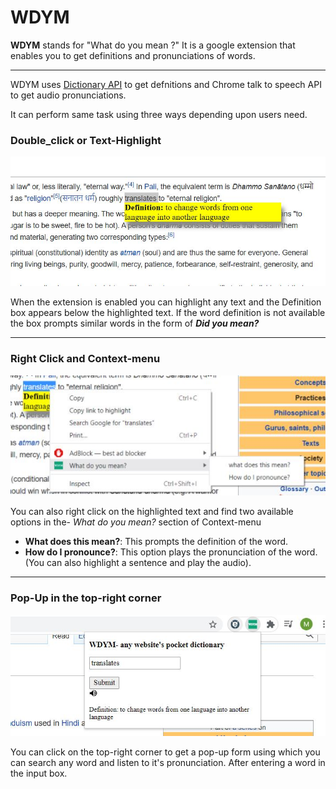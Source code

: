# WDYM
__WDYM__ stands for "What do you mean ?"
It is a google extension that enables you to get definitions
and pronunciations of words.
___
WDYM uses [Dictionary API](https://dictionaryapi.com/products/index) to get defnitions and Chrome talk to speech API to get audio pronunciations.

It can perform same task using three ways depending upon users need.

### Double_click or Text-Highlight

![Text-highlight](images/Readme_pic1.jpg)

When the extension is enabled you can highlight any text and the Definition box appears below the highlighted text.
If the word definition is not available the box prompts similar words in the form of __*Did you mean?*__ 
___
### Right Click and Context-menu

![Context-menu](images/Readme_pic2.jpg)

You can also right click on the highlighted text and find two available options in the-  *What do you mean?* section of Context-menu
* __What does this mean?__: This prompts the definition of the word. 
* __How do I pronounce?__: This option plays the pronunciation of the word. (You can also highlight a sentence and play the audio).
___
### Pop-Up in the top-right corner

![Pop-up](images/Readme_pic3.jpg)

You can click on the top-right corner to get a pop-up form using which you can search any word and listen to it's pronunciation. After entering a word in the input box.
